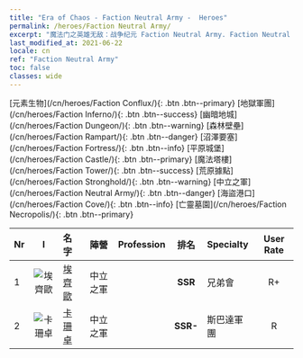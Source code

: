 ```yaml
---
title: "Era of Chaos - Faction Neutral Army -  Heroes"
permalink: /heroes/Faction Neutral Army/
excerpt: "魔法门之英雄无敌：战争纪元 Faction Neutral Army. Faction Neutral Army. List of Faction  in Era of Chaos"
last_modified_at: 2021-06-22
locale: cn
ref: "Faction Neutral Army"
toc: false
classes: wide
---
```

 [元素生物](/cn/heroes/Faction Conflux/){: .btn .btn--primary} [地獄軍團](/cn/heroes/Faction Inferno/){: .btn .btn--success} [幽暗地城](/cn/heroes/Faction Dungeon/){: .btn .btn--warning} [森林壁壘](/cn/heroes/Faction Rampart/){: .btn .btn--danger} [沼澤要塞](/cn/heroes/Faction Fortress/){: .btn .btn--info} [平原城堡](/cn/heroes/Faction Castle/){: .btn .btn--primary} [魔法塔樓](/cn/heroes/Faction Tower/){: .btn .btn--success} [荒原據點](/cn/heroes/Faction Stronghold/){: .btn .btn--warning} [中立之軍](/cn/heroes/Faction Neutral Army/){: .btn .btn--danger} [海盜港口](/cn/heroes/Faction Cove/){: .btn .btn--info} [亡靈墓園](/cn/heroes/Faction Necropolis/){: .btn .btn--primary} 

  | Nr |  I |    名字    |  陣營  |  Profession   |  排名  |    Specialty     | User Rate  | 
  |:---|:--:|:-----------|:-------:|:-------------:|:------:|:-----------------|:----:|
  | 1 | ![埃齊歐](/images/h/h_Ezio.jpg) | [埃齊歐](/cn/heroes/Ezio/) | 中立之軍 |  | **SSR** |  兄弟會 | R+ |
  | 2 | ![卡珊卓](/images/h/h_kashandela.jpg) | [卡珊卓](/cn/heroes/Kassandra/) | 中立之軍 |  | **SSR-** |  斯巴達軍團 | R |

